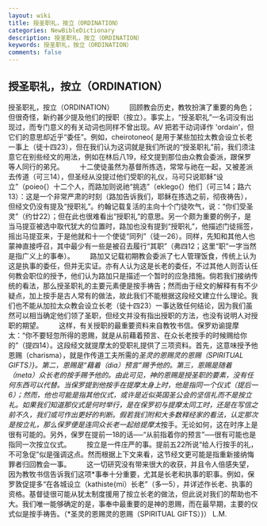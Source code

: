 ```yaml
---
layout: wiki
title: 授圣职礼，按立（ORDINATION）
categories: NewBibleDictionary
description: 授圣职礼，按立（ORDINATION）
keywords: 授圣职礼，按立（ORDINATION）
comments: false
---
```


## 授圣职礼，按立（ORDINATION）



授圣职礼，按立（ORDINATION）
　　回顾教会历史，教牧扮演了重要的角色；但很奇怪，新约甚少提及他们的授职（按立）。事实上，“授圣职礼”一名词没有出现过，而专门意义的有关动词也同样不曾出现。AV 把若干动词译作 'ordain'，但它们的意思却近乎“委任”。例如，cheirotoneo{ 是用于某些加拉太教会设立长老一事上（徒十四23），但在我们认为这词就是我们所说的“授圣职礼”前，我们须注意它在别些经文的用法，例如在林后八19，经文提到那位由众教会委派，跟保罗等人同行的弟兄。
　　十二使徒虽然为基督所拣选，常常与祂在一起，又被差派去传道（可三14），但圣经从没提过他们受职的礼仪，马可只说耶稣“设立”（poieo{）十二个人，而路加则说祂“挑选”（eklego{）他们（可三14；路六13）：这是一个非常严肃的时刻（路加告诉我们，耶稣在拣选之前，彻夜祷告），但经文仍没有提及“授职礼”。约翰记载复活的主向十个门徒吹气，说：“你们受圣灵”（约廿22）；但在此也很难看出“授职礼”的意思。另一个颇为重要的例子，是当马提亚被选中取代犹大的位置时，路加也没有提到“授职礼”，他描述门徒摇签，摇出马提亚来，于是他就和十一个使徒“同列”（徒一26）。同样，先知和其他人也蒙神直接呼召，其中最少有一些是被召去履行“其职”（弗四12；这里“职”一字当然是指广义上的事奉）。
　　路加又记载初期教会委派了七人管理饭食，传统上认为这是执事的委任，但并无实证。亦有人认为这是长老的委任，不过其他人则否认任何教会职位的授予，他们认为路加只是描述一个暂时的应急措施。倘若我们接纳传统的看法，那么授圣职礼的主要元素便是按手祷告；然而由于经文的解释有有不少疑点，加上按手是古人常有的做法，故此我们不能根据这段经文建立什么理论。我们也不能从加拉太众教会设立长老（徒十四23）一事达致任何结论，因为我们虽然可以相当确定他们领了圣职，但经文并没有指出授职的方法，也没有说明人对授职的期望。
　　这样，有关授职的最重要资料来自教牧书信。保罗劝谕提摩太：“你不要轻忽所得的恩赐，就是从前藉着预言、在众长老按手的时候赐给你的”（提四14）。这段经文就提摩太的受职礼提供了三项资料。首先，这意味授予他恩赐（charisma），就是作传道工夫所需的*圣灵的恩赐灵的恩赐（SPIRITUAL GIFTS）}。第二，恩赐是“藉着（dia）预言”赐予他的。第三，恩赐是随着（meta）众长老的按手赐予他的。由此可见，神的恩赐是授圣职的要素，没有任何东西可以代替。当保罗提到他按手在提摩太身上时，他是指同一个仪式（提后一6）；然而，他也可能是指其他仪式，或许是近似英国圣公会的坚信礼而不是按立礼。如果我们知道那仪式是何时举行，是在保罗初与提摩太同工时，还是在写信之前不久，我们或可作出更好的判断。假若我们附和大多数释经家的看法，认定那次是按立礼，那么保罗便是连同众长老一起给提摩太*按手。无论如何，这在时序上是很有可能的。另外，保罗在提前一18的话──“从前指着你的预言”──很有可能也是指同一次按立仪式。
　　按立是一件庄严的事。提前五22所说“给人行按手的礼，不可急促”似是强调这点。然而根据上下文来看，这节经文更可能是指重新接纳悔罪者归回教会一事。
　　这一切研究没有带来很大的收获，并且令人倍感失望，因为教牧书信告诉我们这项*事奉十分重要，尤其是长老和执事的职事。例如，保罗敦促提多“在各城设立（kathiste{mi）长老”（多一5），并详述作长老、执事的资格。基督徒很可能从犹太制度援用了按立长老的做法，但此说对我们的帮助也不大。我们唯一能够确定的是，事奉中最重要的是神的恩赐，而在最早期，主要的仪式似是按手祷告。（*圣灵的恩赐灵的恩赐（SPIRITUAL GIFTS）}）
L.M.




